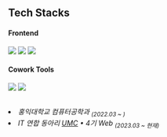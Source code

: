 <div align="left">
  
## Tech Stacks

<h4>Frontend</h4>
<img src="https://img.shields.io/badge/React-61DAFB?style=flat-square&logo=React&logoColor=white"/>
<img src="https://img.shields.io/badge/JavaScript-F7DF1E?style=flat-square&logo=JavaScript&logoColor=white"/>
<img src="https://img.shields.io/badge/Swift-F05138?style=flat-square&logo=Swift&logoColor=white"/>

<h4>Cowork Tools</h4>
<img src="https://img.shields.io/badge/Notion-000000?style=flat-square&logo=Notion&logoColor=white"/>
<img src="https://img.shields.io/badge/Slack-4A154B?style=flat-square&logo=Slack&logoColor=white"/>

<h2></h2>

<h6>
<li>홍익대학교 컴퓨터공학과 <sub>(2022.03 ~ )</sub></li>
<li>IT 연합 동아리 <a href="https://www.makeus.in/umc">UMC</a> • 4기 Web <sub>(2023.03 ~ 현재)</sub></li>
</h6>

</div>
